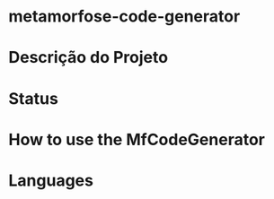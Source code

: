 # metamorfose-code-generator

# Descrição do Projeto

# Status

# How to use the MfCodeGenerator

# Languages
